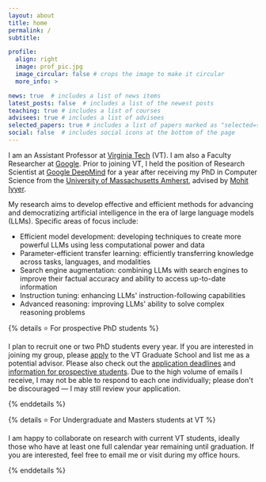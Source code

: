```yaml
---
layout: about
title: home
permalink: /
subtitle:

profile:
  align: right
  image: prof_pic.jpg
  image_circular: false # crops the image to make it circular
  more_info: >

news: true  # includes a list of news items
latest_posts: false  # includes a list of the newest posts
teaching: true # includes a list of courses
advisees: true # includes a list of advisees
selected_papers: true # includes a list of papers marked as "selected={true}"
social: false  # includes social icons at the bottom of the page
---
```


<p>
I am an Assistant Professor at <a href='https://cs.vt.edu'>Virginia Tech</a> (VT). I am also a Faculty Researcher at <a href='https://research.google'>Google</a>. Prior to joining VT, I held the position of Research Scientist at <a href='https://deepmind.google'>Google DeepMind</a> for a year after receiving my PhD in Computer Science from the <a href='https://www.cics.umass.edu'>University of Massachusetts Amherst</a>, advised by <a href='https://people.cs.umass.edu/~miyyer'>Mohit Iyyer</a>. 
</p>
<p>
My research aims to develop effective and efficient methods for advancing and democratizing artificial intelligence in the era of large language models (LLMs). Specific areas of focus include:
</p>

- <span class="font-weight-bold">Efficient model development:</span> developing techniques to create more powerful LLMs using less computational power and data
- <span class="font-weight-bold">Parameter-efficient transfer learning:</span> efficiently transferring knowledge across tasks, languages, and modalities
- <span class="font-weight-bold">Search engine augmentation:</span> combining LLMs with search engines to improve their factual accuracy and ability to access up-to-date information
- <span class="font-weight-bold">Instruction tuning:</span> enhancing LLMs' instruction-following capabilities
- <span class="font-weight-bold">Advanced reasoning:</span> improving LLMs' ability to solve complex reasoning problems


{% details ⭐ For prospective PhD students %}
<p>
I plan to recruit one or two PhD students every year. If you are interested in joining my group, please <a href='https://applyto.graduateschool.vt.edu/apply'>apply</a> to the VT Graduate School and list me as a potential advisor. Please also check out the <a href='https://cs.vt.edu/Graduate/ApplicationDeadlines.html'>application deadlines</a> and <a href='https://website.cs.vt.edu/Graduate/Prospective.html'>information for prospective students</a>. Due to the high volume of emails I receive, I may not be able to respond to each one individually; please don't be discouraged — I may still review your application.
</p>
{% enddetails %}


{% details ⭐ For Undergraduate and Masters students at VT %}
<p>
I am happy to collaborate on research with current VT students, ideally those who have at least one full calendar year remaining until graduation. If you are interested, feel free to email me or visit during my office hours.
</p>
{% enddetails %}

